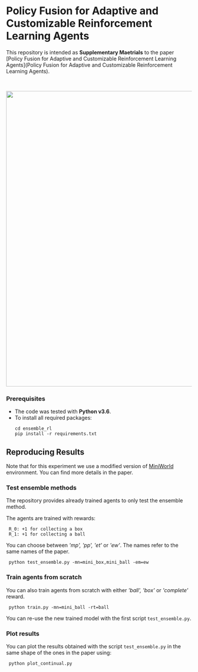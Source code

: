 # Policy Fusion for Adaptive and Customizable Reinforcement Learning Agents

This repository is intended as **Supplementary Maetrials**
to the paper [Policy Fusion for Adaptive and Customizable Reinforcement Learning Agents](Policy Fusion for Adaptive and Customizable Reinforcement Learning Agents).

<br/>

<p align="center">
    <img src="https://i.imgur.com/FTE9Jfd.png" width="800">
</p>

### Prerequisites
* The code was tested with **Python v3.6**.
* To install all required packages:
    ```
   cd ensemble_rl
   pip install -r requirements.txt
    ```  
    
## Reproducing Results
Note that for this experiment we use a modified version of [MiniWorld](https://github.com/maximecb/gym-miniworld) environment.
You can find more details in the paper. 
### Test ensemble methods
The repository provides already trained agents to only test the ensemble
method. 

The agents are trained with rewards:
  ```
   R_0: +1 for collecting a box
   R_1: +1 for collecting a ball
  ```  


You can choose between *'mp', 'pp', 'et'* or *'ew'*. The names
refer to the same names of the paper.
  ```
   python test_ensemble.py -mn=mini_box,mini_ball -em=ew
  ```  
### Train agents from scratch
You can also train agents from scratch with either *'ball', 'box'* 
or *'complete'* reward.
  ```
   python train.py -mn=mini_ball -rt=ball
  ```  

You can re-use the new trained model with the first script ```test_ensemble.py```.

### Plot results

You can plot the results obtained with the script ```test_ensemble.py```
in the same shape of the ones in the paper using:
  ```
   python plot_continual.py
  ```  
